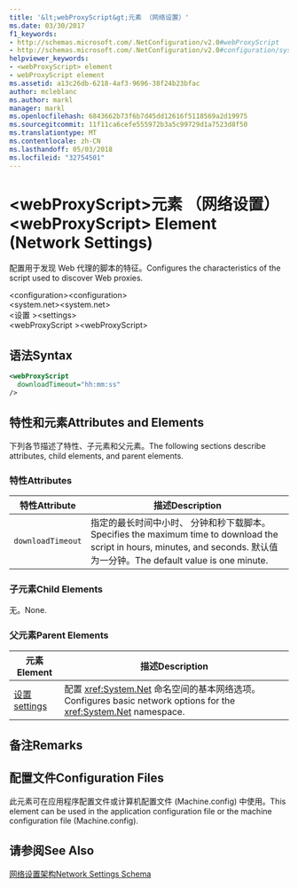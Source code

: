 ```yaml
---
title: '&lt;webProxyScript&gt;元素 （网络设置）'
ms.date: 03/30/2017
f1_keywords:
- http://schemas.microsoft.com/.NetConfiguration/v2.0#webProxyScript
- http://schemas.microsoft.com/.NetConfiguration/v2.0#configuration/system.net/settings/webProxyScript
helpviewer_keywords:
- <webProxyScript> element
- webProxyScript element
ms.assetid: a13c26db-6218-4af3-9696-38f24b23bfac
author: mcleblanc
ms.author: markl
manager: markl
ms.openlocfilehash: 6843662b73f6b7d45dd12616f5118569a2d19975
ms.sourcegitcommit: 11f11ca6cefe555972b3a5c99729d1a7523d8f50
ms.translationtype: MT
ms.contentlocale: zh-CN
ms.lasthandoff: 05/03/2018
ms.locfileid: "32754501"
---
```

# <a name="ltwebproxyscriptgt-element-network-settings"></a><span data-ttu-id="d4a80-102">&lt;webProxyScript&gt;元素 （网络设置）</span><span class="sxs-lookup"><span data-stu-id="d4a80-102">&lt;webProxyScript&gt; Element (Network Settings)</span></span>
<span data-ttu-id="d4a80-103">配置用于发现 Web 代理的脚本的特征。</span><span class="sxs-lookup"><span data-stu-id="d4a80-103">Configures the characteristics of the script used to discover Web proxies.</span></span>  
  
 <span data-ttu-id="d4a80-104">\<configuration></span><span class="sxs-lookup"><span data-stu-id="d4a80-104">\<configuration></span></span>  
<span data-ttu-id="d4a80-105">\<system.net></span><span class="sxs-lookup"><span data-stu-id="d4a80-105">\<system.net></span></span>  
<span data-ttu-id="d4a80-106">\<设置 ></span><span class="sxs-lookup"><span data-stu-id="d4a80-106">\<settings></span></span>  
<span data-ttu-id="d4a80-107">\<webProxyScript ></span><span class="sxs-lookup"><span data-stu-id="d4a80-107">\<webProxyScript></span></span>  
  
## <a name="syntax"></a><span data-ttu-id="d4a80-108">语法</span><span class="sxs-lookup"><span data-stu-id="d4a80-108">Syntax</span></span>  
  
```xml  
<webProxyScript  
  downloadTimeout="hh:mm:ss"  
/>  
```  
  
## <a name="attributes-and-elements"></a><span data-ttu-id="d4a80-109">特性和元素</span><span class="sxs-lookup"><span data-stu-id="d4a80-109">Attributes and Elements</span></span>  
 <span data-ttu-id="d4a80-110">下列各节描述了特性、子元素和父元素。</span><span class="sxs-lookup"><span data-stu-id="d4a80-110">The following sections describe attributes, child elements, and parent elements.</span></span>  
  
### <a name="attributes"></a><span data-ttu-id="d4a80-111">特性</span><span class="sxs-lookup"><span data-stu-id="d4a80-111">Attributes</span></span>  
  
|<span data-ttu-id="d4a80-112">特性</span><span class="sxs-lookup"><span data-stu-id="d4a80-112">Attribute</span></span>|<span data-ttu-id="d4a80-113">描述</span><span class="sxs-lookup"><span data-stu-id="d4a80-113">Description</span></span>|  
|---------------|-----------------|  
|`downloadTimeout`|<span data-ttu-id="d4a80-114">指定的最长时间中小时、 分钟和秒下载脚本。</span><span class="sxs-lookup"><span data-stu-id="d4a80-114">Specifies the maximum time to download the script in hours, minutes, and seconds.</span></span> <span data-ttu-id="d4a80-115">默认值为一分钟。</span><span class="sxs-lookup"><span data-stu-id="d4a80-115">The default value is one minute.</span></span>|  
  
### <a name="child-elements"></a><span data-ttu-id="d4a80-116">子元素</span><span class="sxs-lookup"><span data-stu-id="d4a80-116">Child Elements</span></span>  
 <span data-ttu-id="d4a80-117">无。</span><span class="sxs-lookup"><span data-stu-id="d4a80-117">None.</span></span>  
  
### <a name="parent-elements"></a><span data-ttu-id="d4a80-118">父元素</span><span class="sxs-lookup"><span data-stu-id="d4a80-118">Parent Elements</span></span>  
  
|<span data-ttu-id="d4a80-119">元素</span><span class="sxs-lookup"><span data-stu-id="d4a80-119">Element</span></span>|<span data-ttu-id="d4a80-120">描述</span><span class="sxs-lookup"><span data-stu-id="d4a80-120">Description</span></span>|  
|-------------|-----------------|  
|[<span data-ttu-id="d4a80-121">设置</span><span class="sxs-lookup"><span data-stu-id="d4a80-121">settings</span></span>](../../../../../docs/framework/configure-apps/file-schema/network/settings-element-network-settings.md)|<span data-ttu-id="d4a80-122">配置 <xref:System.Net> 命名空间的基本网络选项。</span><span class="sxs-lookup"><span data-stu-id="d4a80-122">Configures basic network options for the <xref:System.Net> namespace.</span></span>|  
  
## <a name="remarks"></a><span data-ttu-id="d4a80-123">备注</span><span class="sxs-lookup"><span data-stu-id="d4a80-123">Remarks</span></span>  
  
## <a name="configuration-files"></a><span data-ttu-id="d4a80-124">配置文件</span><span class="sxs-lookup"><span data-stu-id="d4a80-124">Configuration Files</span></span>  
 <span data-ttu-id="d4a80-125">此元素可在应用程序配置文件或计算机配置文件 (Machine.config) 中使用。</span><span class="sxs-lookup"><span data-stu-id="d4a80-125">This element can be used in the application configuration file or the machine configuration file (Machine.config).</span></span>  
  
## <a name="see-also"></a><span data-ttu-id="d4a80-126">请参阅</span><span class="sxs-lookup"><span data-stu-id="d4a80-126">See Also</span></span>  
 [<span data-ttu-id="d4a80-127">网络设置架构</span><span class="sxs-lookup"><span data-stu-id="d4a80-127">Network Settings Schema</span></span>](../../../../../docs/framework/configure-apps/file-schema/network/index.md)
